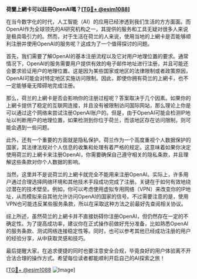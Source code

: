 **荷蘭上網卡可以註冊OpenAI嗎？[[TG💪+ @esim1088](https://t.me/s/esim1088)]**

在当今数字化的时代，人工智能（AI）的应用已经渗透到我们生活的方方面面。而OpenAI作为全球领先的AI研究机构之一，其提供的服务和工具无疑对很多人来说是极具吸引力的。然而，对于生活在荷兰的人来说，使用当地的上網卡是否能够顺利注册并使用OpenAI的服务呢？这成为了一个值得探讨的问题。

首先，我们需要了解OpenAI的基本注册流程以及它对用户地理位置的要求。通常情况下，OpenAI的服务需要用户提供有效的电子邮件地址进行注册，并且可能还会要求验证用户的地理位置。这是因为某些国家或地区的法律限制或者政策原因，OpenAI可能会对特定地区实施访问限制。因此，即使你拥有荷兰的上網卡，也不一定能够毫无障碍地完成注册。

那么，荷兰的上網卡是否会影响你的注册过程呢？答案取决于几个因素。如果你的上網卡提供了稳定的互联网连接，并且没有被限制访问国际网站，那么理论上你是可以通过这个网络来尝试注册OpenAI账户的。但是，由于OpenAI可能会检测IP地址以判断用户的地理位置，如果检测到你位于荷兰，而该地区存在访问限制，则可能会遇到一些问题。

此外，还有一个重要的方面就是隐私保护。荷兰作为一个高度重视个人数据保护的国家，其法律法规对个人信息的收集和处理有着严格的规定。这意味着如果你决定使用荷兰的上網卡来注册OpenAI，你需要确保自己遵守相关的隐私条款，并且理解这些条款对你个人数据的影响。

当然，这里并不是说荷兰的上網卡就完全不能用来注册OpenAI。实际上，许多用户通过合理选择网络环境和其他技术手段成功完成了注册。关键在于如何有效地绕过潜在的技术壁垒。例如，你可以考虑使用虚拟专用网络（VPN）来改变你的IP地址，从而模拟来自其他允许访问OpenAI的国家的信号。不过需要注意的是，使用VPN也可能违反某些服务条款，所以在采取这种方法之前最好先查阅相关协议。

综上所述，虽然荷兰的上網卡并不直接妨碍你注册OpenAI，但仍然存在一定的不确定性。为了提高成功率，建议你在正式操作前做好充分准备，比如熟悉OpenAI的服务条款、测试网络连接稳定性等。同时，也可以参考其他已经成功注册的用户的经验分享，从中获取灵感和技巧。

最后提醒大家，在追求便捷的同时也要注意安全合规，毕竟良好的用户体验离不开合法合理的操作方式。希望每位读者都能顺利开启自己的AI探索之旅！

[[TG💪+ @esim1088](https://t.me/s/esim1088) ![Image](https://i.postimg.cc/4NQfJmqS/Snipaste-2025-05-13-00-14-12.png)]